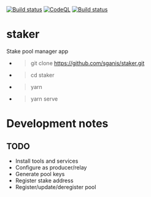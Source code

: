 [![Build status](https://github.com/sganis/staker/actions/workflows/ci.yml/badge.svg)](https://github.com/sganis/staker/actions/workflows/ci.yml)
[![CodeQL](https://github.com/sganis/staker/actions/workflows/codeql-analysis.yml/badge.svg)](https://github.com/sganis/staker/actions/workflows/codeql-analysis.yml)
[![Build status](https://ci.appveyor.com/api/projects/status/axv0mqmceuw4uijb?svg=true)](https://ci.appveyor.com/project/sganis/staker)

# staker

Stake pool manager app

- > git clone https://github.com/sganis/staker.git
- > cd staker
- > yarn
- > yarn serve


# Development notes

TODO
----

- Install tools and services
- Configure as producer/relay
- Generate pool keys
- Register stake address
- Register/update/deregister pool
